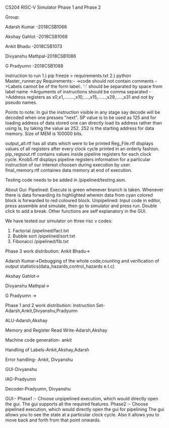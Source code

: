 CS204 RISC-V Simulator Phase 1 and Phase 2

Group:

Adarsh Kumar     -2018CSB1066

Akshay Gahlot    -2018CSB1068

Ankit Bhadu      -2018CSB1073

Divyanshu Mathpal-2018CSB1086

G Pradyumn       -2018CSB1088

instruction to run 
1.) pip freeze > requirements.txt
2.) python Master_runner.py
Requirements:-
->code should not contain comments
->Labels cannot be of the form label:. ':' should be separated by space from label name
->Arguments of instructions should be comma separated 
->Address registers as x0,x1,........,x10,....,x15,......,x29,.....,x31 and not by pseudo names. 

Points to note:
In gui the instruction visible in any stage say decode will be decoded when one presses "next".
SP value is to be used as 125 and for loading address of data stored one can directly load its address rather than using la, by taking the value as 252. 252 is the starting address for data memory. Size of MEM is 100000 bits.

output_all.rtf has all stats which were to be printed
Reg_File.rtf displays values of all registers after every clock cycle printed in an orderly fashion.
pip_regsout.rtf contains values inside pipeline registers for each clock cycle.
Knob5.rtf displays pipeline registers information for a particular instruction of our interest choosen during execution by user.
final_memory.rtf containes data memory at end of execution.

Testing code needs to be added in /pipelined/testing.asm.


About Gui:
Pipelined:
Execute is green whenever branch is taken.
Whenever there is data forwarding its highlighted wherein data from cyan colored block is forwarded to red coloured block.
Unpipelined:
Input code in editor, press assemble and simulate, then go to simulator and press run.
Double click to add a break.
Other functions are self explanatory in the GUI.


We have tested our simulator on three risc v codes:
1. Factorial                    /pipelined/fact.txt
2. Bubble sort                  /pipelined/sort.txt
3. Fibonacci                    /pipelined/fib.txt


Phase 3 work distribution:
Ankit Bhadu->

Adarsh Kumar->Debugging of the whole code,counting and verification of output statistics(data_hazards,control_hazards e.t.c)

Akshay Gahlot->

Divyanshu Mathpal->

G Pradyumn       ->


Phase 1 and 2 work distribution:
Instruction Set-Adarsh,Ankit,Divyanshu,Pradyumn

ALU-Adarsh,Akshay

Memory and Register Read Write-Adarsh,Akshay

Machine code generation- ankit

Handling of Labels-Ankit,Akshay,Adarsh

Error handling- Ankit, Divyanshu

GUI-Divyanshu 

IAG-Pradyumn

Decoder-Pradyumn, Divyanshu

GUI:- 
Phase1 :- Choose unpipelined execution, which would directly open the gui.
The gui supports all the required features.
Phase2 :- Choose pipelined execution, which would directly open the gui for pipelining
The gui allows you to see the state at a particular clock cycle.
Also it allows you to move back and forth from that point onwards.
